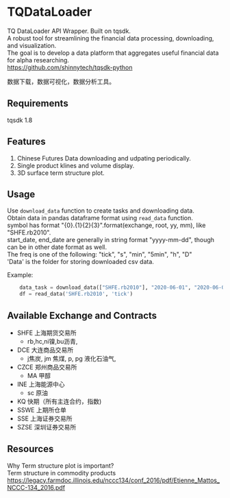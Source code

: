 # TQDataLoader
TQ DataLoader API Wrapper. Built on tqsdk.     
A robust tool for streamlining the financial data processing, downloading, and visualization.   
The goal is to develop a data platform that aggregates useful financial data for alpha researching.    
https://github.com/shinnytech/tqsdk-python    

数据下载，数据可视化，数据分析工具。 

## Requirements  
tqsdk 1.8  

## Features
1. Chinese Futures Data downloading and udpating periodically.   
2. Single product klines and volume display. 
3. 3D surface term structure plot. 

## Usage 
Use `download_data` function to create tasks and downloading data.  
Obtain data in pandas dataframe format using `read_data` function.   
symbol has format "{0}.{1}{2}{3}".format(exchange, root, yy, mm), like "SHFE.rb2010".   
start_date, end_date are generally in string format "yyyy-mm-dd", though can be in other date format as  well.     
The freq is one of the following: "tick", "s", "min", "5min", "h", "D"    
'Data' is the folder for storing downloaded csv data.  

Example:  
```python
    data_task = download_data(["SHFE.rb2010"], "2020-06-01", "2020-06-02", 'tick', 'Data')
    df = read_data('SHFE.rb2010', 'tick')
```

## Available Exchange and Contracts   
- SHFE 上海期货交易所
    - rb,hc,ni镍,bu沥青,
- DCE 大连商品交易所  
    - j焦炭, jm 焦煤, p, pg 液化石油气, 
- CZCE  郑州商品交易所  
    - MA 甲醇
- INE 上海能源中心  
    - sc 原油
- KQ 快期（所有主连合约，指数)  
- SSWE 上期所仓单  
- SSE 上海证券交易所   
- SZSE 深圳证券交易所  

## Resources  
Why Term structure plot is important?  
Term structure in commodity products  
https://legacy.farmdoc.illinois.edu/nccc134/conf_2016/pdf/Etienne_Mattos_NCCC-134_2016.pdf
